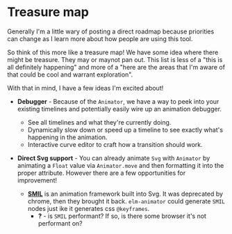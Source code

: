 # Treasure map

Generally I'm a little wary of posting a direct roadmap because priorities can change as I learn more about how people are using this tool.

So think of this more like a treasure map! We have some idea where there might be treasure. They may or maynot pan out.  This list is less of a "this is all definitely happening" and more of a "here are the areas that I'm aware of that could be cool and warrant exploration".

With that in mind, I have a few ideas I'm excited about!


- **Debugger** - Because of the `Animator`, we have a way to peek into your existing timelines and potentially easily wire up an animation debugger.
  - See all timelines and what they're currently doing.
  - Dynamically slow down or speed up a timeline to see exactly what's happening in the animation.
  - Interactive curve editor to craft how a transition should work.

- **Direct Svg support** - You can already animate `Svg` with `Animator` by animating a `Float` value via `Animator.move` and then formatting it into the proper attribute.  However there are a few opportunities for improvement!
  - [**SMIL**](https://developer.mozilla.org/en-US/docs/Web/SVG/SVG_animation_with_SMIL) is an animation framework built into Svg.  It was deprecated by chrome, then they brought it back.  `elm-animator` could generate `SMIL` nodes just ike it generates css `@keyframes`.
    - **?** - is `SMIL` performant?  If so, is there some browser it's not performant on?
